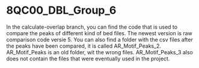 # 8QC00_DBL_Group_6
In the calculate-overlap branch, you can find the code that is used to compare the peaks of different kind of bed files.
The newest version is raw comparison code versie 5.
You can also find a folder with the csv files after the peaks have been compared, it is called AR_Motif_Peaks_2. AR_Motif_Peaks is an old folder, wit the wrong files. AR_Motif_Peaks_3 also does not contain the files that were eventually used in the project.
